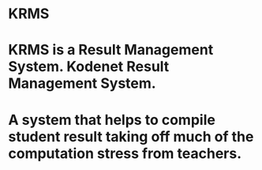 # KRMS
# KRMS is a Result Management System. Kodenet Result Management System.
# A system that helps to compile student result taking off much of the computation stress from teachers.
